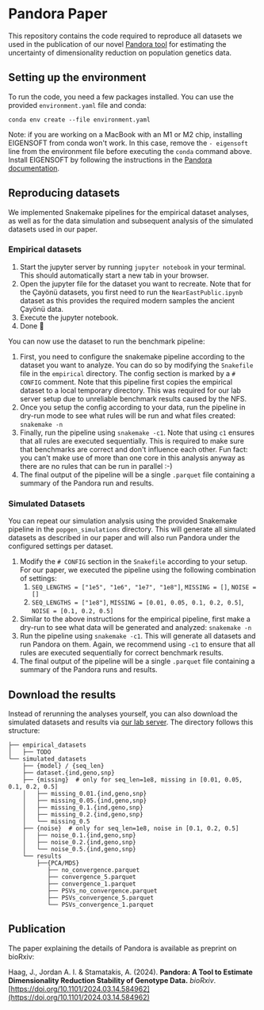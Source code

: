 # Pandora Paper

This repository contains the code required to reproduce all datasets we used in the publication of our
novel [Pandora tool](https://github.com/tschuelia/Pandora.git) for estimating the uncertainty of dimensionality
reduction on population genetics data.

## Setting up the environment

To run the code, you need a few packages installed. You can use the provided `environment.yaml` file and conda:

```
conda env create --file environment.yaml
```

Note: if you are working on a MacBook with an M1 or M2 chip, installing EIGENSOFT from conda won't work.
In this case, remove the `- eigensoft` line from the environment file before executing the `conda` command above.
Install EIGENSOFT by following the instructions in
the [Pandora documentation](https://pandorageno.readthedocs.io/en/latest/install.html#installing-eigensoft-on-macbooks-with-m1-m2-chips).

## Reproducing datasets

We implemented Snakemake pipelines for the empirical dataset analyses, as well as for the data simulation and subsequent
analysis of the simulated datasets used in our paper.

### Empirical datasets

1. Start the jupyter server by running `jupyter notebook` in your terminal. This should automatically start a new tab in
   your browser.
2. Open the jupyter file for the dataset you want to recreate. Note that for the Çayönü datasets, you
   first need to run the `NearEastPublic.ipynb` dataset as this provides the required modern samples the ancient
   Çayönü data.
3. Execute the jupyter notebook.
4. Done 🙂

You can now use the dataset to run the benchmark pipeline:

1. First, you need to configure the snakemake pipeline according to the dataset you want to analyze. You can do so by
   modifying the `Snakefile` file in the `empirical` directory. The config section is marked by a `# CONFIG` comment.
   Note that this pipeline first copies the empirical dataset to a local temporary directory. This was required for our
   lab server setup due to unreliable benchmark results caused by the NFS.
2. Once you setup the config according to your data, run the pipeline in dry-run mode to see what rules will be run and
   what files created: `snakemake -n`
3. Finally, run the pipeline using `snakemake -c1`. Note that using `c1` ensures that all rules are executed
   sequentially. This is required to make sure that benchmarks are correct and don't influence each other. Fun fact: you
   can't make use of more than one core in this analysis anyway as there are no rules that can be run in parallel :-)
4. The final output of the pipeline will be a single `.parquet` file containing a summary of the Pandora run and
   results.

### Simulated Datasets

You can repeat our simulation analysis using the provided Snakemake pipeline in the `popgen_simulations` directory.
This will generate all simulated datasets as described in our paper and will also run Pandora under the configured
settings per dataset.

1. Modify the `# CONFIG` section in the `Snakefile` according to your setup. For our paper, we executed the pipeline
   using the following combination of settings:
    1. `SEQ_LENGTHS = ["1e5", "1e6", "1e7", "1e8"]`, `MISSING = []`, `NOISE = []`
    2. `SEQ_LENGTHS = ["1e8"]`, `MISSING = [0.01, 0.05, 0.1, 0.2, 0.5]`, `NOISE = [0.1, 0.2, 0.5]`
2. Similar to the above instructions for the empirical pipeline, first make a dry-run to see what data will be generated
   and analyzed: `snakemake -n`
3. Run the pipeline using `snakemake -c1`. This will generate all datasets and run Pandora on them. Again, we recommend
   using `-c1` to ensure that all rules are executed sequentially for correct benchmark results.
4. The final output of the pipeline will be a single `.parquet` file containing a summary of the Pandora runs and
   results.


## Download the results

Instead of rerunning the analyses yourself, you can also download the simulated datasets and results
via [our lab server](https://cme.h-its.org/exelixis/material/Pandora_supplementary_data.tar.gz).
The directory follows this structure:

```text
├── empirical_datasets 
│   ├── TODO
└── simulated_datasets 
    ├── {model} / {seq_len}
    ├── dataset.{ind,geno,snp}
    ├── {missing}  # only for seq_len=1e8, missing in [0.01, 0.05, 0.1, 0.2, 0.5]
    │   ├── missing_0.01.{ind,geno,snp}
    │   ├── missing_0.05.{ind,geno,snp}
    │   ├── missing_0.1.{ind,geno,snp}
    │   ├── missing_0.2.{ind,geno,snp}
    │   └── missing_0.5
    ├── {noise}  # only for seq_len=1e8, noise in [0.1, 0.2, 0.5]
    │   ├── noise_0.1.{ind,geno,snp}
    │   ├── noise_0.2.{ind,geno,snp}
    │   └── noise_0.5.{ind,geno,snp}
    └── results
        ├──{PCA/MDS}
           ├── no_convergence.parquet
           ├── convergence_5.parquet
           ├── convergence_1.parquet
           ├── PSVs_no_convergence.parquet
           ├── PSVs_convergence_5.parquet
           └── PSVs_convergence_1.parquet
```



## Publication

The paper explaining the details of Pandora is available as preprint on bioRxiv:

Haag, J., Jordan A. I. & Stamatakis, A. (2024). **Pandora: A Tool to Estimate Dimensionality Reduction Stability of
Genotype Data.** *bioRxiv*. [https://doi.org/10.1101/2024.03.14.584962](https://doi.org/10.1101/2024.03.14.584962)
